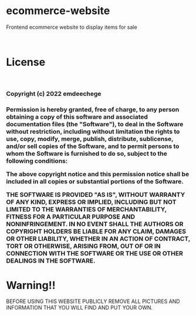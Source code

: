 # ecommerce-website
Frontend ecommerce website to display items for sale



 <br>
<h1> License </h1>
<br>

<h3>Copyright (c) 2022 emdeechege <h3>

Permission is hereby granted, free of charge, to any person obtaining a copy of this software and associated documentation files (the "Software"), to deal in the Software without restriction, including without limitation the rights to use, copy, modify, merge, publish, distribute, sublicense, and/or sell copies of the Software, and to permit persons to whom the Software is furnished to do so, subject to the following conditions:

The above copyright notice and this permission notice shall be included in all copies or substantial portions of the Software.

THE SOFTWARE IS PROVIDED "AS IS", WITHOUT WARRANTY OF ANY KIND, EXPRESS OR IMPLIED, INCLUDING BUT NOT LIMITED TO THE WARRANTIES OF MERCHANTABILITY, FITNESS FOR A PARTICULAR PURPOSE AND NONINFRINGEMENT. IN NO EVENT SHALL THE AUTHORS OR COPYRIGHT HOLDERS BE LIABLE FOR ANY CLAIM, DAMAGES OR OTHER LIABILITY, WHETHER IN AN ACTION OF CONTRACT, TORT OR OTHERWISE, ARISING FROM, OUT OF OR IN CONNECTION WITH THE SOFTWARE OR THE USE OR OTHER DEALINGS IN THE SOFTWARE.

 <h1> Warning!! </h1>
 BEFORE USING THIS WEBSITE PUBLICLY REMOVE ALL PICTURES AND INFORMATION THAT YOU WILL FIND AND PUT YOUR OWN.
 <br>
